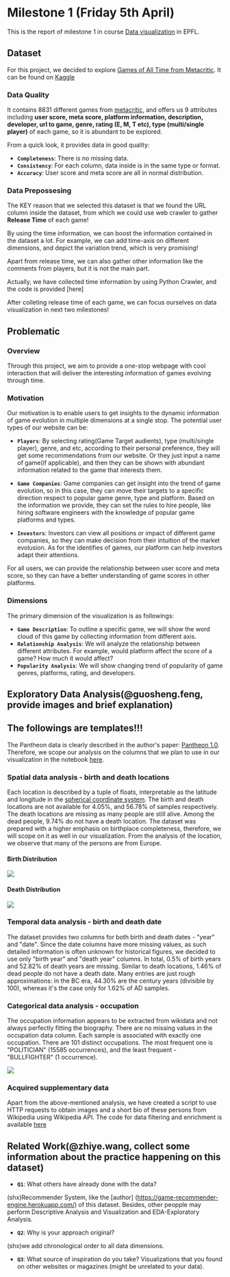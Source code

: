 # Milestone 1 (Friday 5th April)

This is the report of milestone 1 in course [Data visualization](https://edu.epfl.ch/coursebook/en/data-visualization-COM-480) in EPFL.

## Dataset

For this project, we decided to explore [Games of All Time from Metacritic](https://www.kaggle.com/datasets/xcherry/games-of-all-time-from-metacritic). It can be found on [Kaggle](https://www.kaggle.com/)

### Data Quality

It contains 8831 different games from [metacritic](https://www.metacritic.com/browse/games/score/metascore/all/all/filtered), and offers us 9 attributes including **user score, meta score, platform information, description, developer, url to game, genre, rating (E, M, T etc), type (multi/single player)** of each game, so it is abundant to be explored. 

From a quick look, it provides data in good quality:
- **`Completeness`**: There is no missing data.
- **`Consistency`**: For each column, data inside is in the same type or format.
- **`Accuracy`**: User score and meta score are all in normal distribution.

### Data Prepossesing

The KEY reason that we selected this dataset is that we found the URL column inside the dataset, from which we could use web crawler to gather **Release Time** of each game! 

By using the time information, we can boost the information contained in the dataset a lot. For example, we can add time-axis on different dimensions, and depict the variation trend, which is very promising! 

Apart from release time, we can also gather other information like the comments from players, but it is not the main part.

Actually, we have collected time information by using Python Crawler, and the code is provided [here]

After colleting release time of each game, we can focus ourselves on data visualization in next two milestones!

## Problematic

### Overview

Through this project, we aim to provide a one-stop webpage with cool interaction that will deliver the interesting information of games evolving through time. 

### Motivation

Our motivation is to enable users to get insights to the dynamic information of game evolution in multiple dimensions at a single stop. The potential user types of our website can be:

- **`Players`**: By selecting rating(Game Target audients), type (multi/single player), genre, and etc, according to their personal preference, they will get some recommendations from our website. Or they just input a name of game(if applicable), and then they can be shown with abundant information related to the game that interests them.

- **`Game Companies`**: Game companies can get insight into the trend of game evolution, so in this case, they can move their targets to a specific direction respect to popular game genre, type and platform. Based on the information we provide, they can set the rules to hire people, like hiring software engineers with the knowledge of popular game platforms and types.

- **`Investors`**: Investors can view all positions or impact of different game companies, so they can make decision from their intuition of the market evolusion. As for the identifies of games, our platform can help investors adapt their attentions.

For all users, we can provide the relationship between user score and meta score, so they can have a better understanding of game scores in other platforms.

### Dimensions

The primary dimension of the visualization is as followings:
- **`Game Description`**: To outline a specific game, we will show the word cloud of this game by collecting information from different axis.
- **`Relationship Analysis`**: We will analyze the relationship between different attributes. For example, would platform affect the score of a game? How much it would affect?
- **`Popularity Analysis`**: We will show changing trend of popularity of game genres, platforms, rating, and developers.


## Exploratory Data Analysis(@guosheng.feng, provide images and brief explanation)
## The followings are templates!!!
The Pantheon data is clearly described in the author's paper: [Pantheon 1.0](https://arxiv.org/abs/1502.07310). Therefore, we scope our analysis on the columns that we plan to use in our visualization in the notebook [here](https://github.com/com-480-data-visualization/data-visualization-project-2021-famousworld/blob/main/notebooks/PantheonExploratory.ipynb).

### Spatial data analysis - birth and death locations

Each location is described by a tuple of floats, interpretable as the latitude and longitude in the [spherical coordinate system](https://en.wikipedia.org/wiki/Reference_ellipsoid#Coordinates). The birth and death locations are not available for 4.05%, and 56.78% of samples respectively. The death locations are missing as many people are still alive. Among the dead people, 9.74% do not have a death location. The dataset was prepared with a higher emphasis on birthplace completeness, therefore, we will scope on it as well in our visualization. From the analysis of the location, we observe that many of the persons are from Europe.

#### Birth Distribution

<img src="./../images/birth_distribution.png">

#### Death Distribution

<img src="./../images/death_distribution.png">

### Temporal data analysis - birth and death date

The dataset provides two columns for both birth and death dates - "year" and "date". Since the date columns have more missing values, as such detailed information is often unknown for historical figures, we decided to use only "birth year" and "death year" columns. In total, 0.5% of birth years and 52.82% of death years are missing. Similar to death locations, 1.46% of dead people do not have a death date. Many entries are just rough approximations: in the BC era, 44.30% are the century years (divisible by 100), whereas it's the case only for 1.62% of AD samples.

### Categorical data analysis - occupation

The occupation information appears to be extracted from wikidata and not always perfectly fitting the biography. There are no missing values in the occupation data column. Each sample is associated with exactly one occupation. There are 101 distinct occupations. The most frequent one is "POLITICIAN" (15585 occurrences), and the least frequent - "BULLFIGHTER" (1 occurrence).

<img src="./../images/occupation_distribution.png">

### Acquired supplementary data

Apart from the above-mentioned analysis, we have created a script to use HTTP requests to obtain images and a short bio of these persons from Wikipedia using Wikipedia API. The code for data filtering and enrichment is available [here](https://github.com/com-480-data-visualization/data-visualization-project-2021-famousworld/blob/main/src/process.py)

## Related Work(@zhiye.wang, collect some information about the practice happening on this dataset)
- **`Q1`**: What others have already done with the data?

(shx)Recommender System, like the [author] (https://game-recommender-engine.herokuapp.com/) of this dataset. Besides, other peopple may perform Descriptive Analysis and Visualization and EDA-Exploratory Analysis.

- **`Q2`**: Why is your approach original?

(shx)we add chronological order to all data dimensions.

- **`Q3`**: What source of inspiration do you take? Visualizations that you found on other websites or magazines (might be unrelated to your data).
